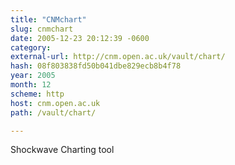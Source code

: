 ```yaml
---
title: "CNMchart"
slug: cnmchart
date: 2005-12-23 20:12:39 -0600
category: 
external-url: http://cnm.open.ac.uk/vault/chart/
hash: 08f803838fd50b041dbe829ecb8b4f78
year: 2005
month: 12
scheme: http
host: cnm.open.ac.uk
path: /vault/chart/

---
```


Shockwave Charting tool
